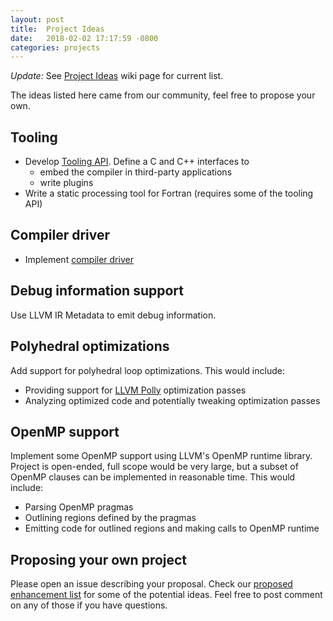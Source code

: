 ```yaml
---
layout: post
title:  Project Ideas
date:   2018-02-02 17:17:59 -0800
categories: projects
---
```


_Update:_ See [Project Ideas][wiki] wiki page for current list.

The ideas listed here came from our community, feel free to propose your own.

## Tooling

- Develop [Tooling API](Tooling). Define a C and C++ interfaces to
  - embed the compiler in third-party applications
  - write plugins
- Write a static processing tool for Fortran (requires some of the tooling API)

## Compiler driver

- Implement [compiler driver][dr]

## Debug information support

Use LLVM IR Metadata to emit debug information.

## Polyhedral optimizations

Add support for polyhedral loop optimizations. This would include:

- Providing support for [LLVM Polly][polly] optimization passes
- Analyzing optimized code and potentially tweaking optimization passes

## OpenMP support

Implement some OpenMP support using LLVM's OpenMP runtime library. Project is open-ended, full scope would be very large, but a subset of OpenMP clauses can be implemented in reasonable time. This would include:

- Parsing OpenMP pragmas
- Outlining regions defined by the pragmas
- Emitting code for outlined regions and making calls to OpenMP runtime

## Proposing your own project

Please open an issue describing your proposal. Check our [proposed enhancement list][es] for some of the potential ideas. Feel free to post comment on any of those if you have questions.

[is]: https://github.com/llvm-fortran/fort/issues
[es]: https://github.com/llvm-fortran/fort/issues?q=is%3Aissue+is%3Aopen+label%3Aenhancement
[dr]: https://github.com/llvm-fortran/fort/issues/4
[polly]: http://polly.llvm.org
[wiki]: https://github.com/llvm-fortran/fort/wiki/Project-Ideas
